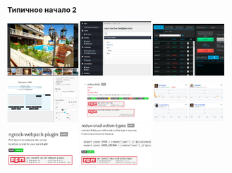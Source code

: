 ### Типичное начало 2
<img style="width:32%;height:auth;display:inline-block;" src="./static/1/5.png" />
<img style="width:32%;height:auth;display:inline-block;" src="./static/1/3.png" />
<img style="width:32%;height:auth;display:inline-block;" src="./static/1/6.png" />
<img style="width:32%;height:auth;;display:inline-block;" src="./static/1/7-1.png" />
<img style="width:32%;height:auth;;display:inline-block;" src="./static/1/11.png" />
<img style="width:32%;height:auth;;display:inline-block;" src="./static/1/8.png" />
<img style="width:32%;height:auth;;display:inline-block;" src="./static/1/9.png" /> 
<img style="width:32%;height:auth;;display:inline-block;" src="./static/1/10.png" /> 
 
